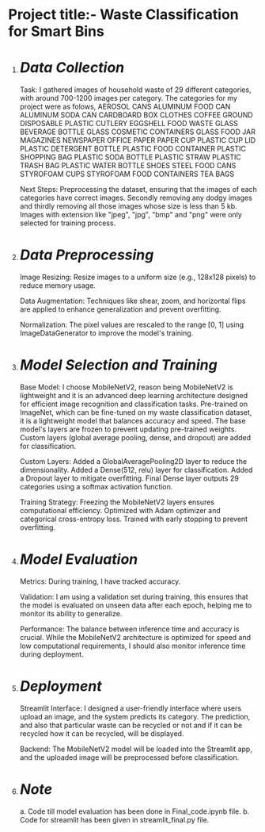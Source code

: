 # Project title:- Waste Classification for Smart Bins

1. # *Data Collection*

    Task: I gathered images of household waste of 29 different categories, with around 700-1200 images per category.
          The categories for my project were as folows,
            AEROSOL CANS
            ALUMINUM FOOD CAN
            ALUMINUM SODA CAN
            CARDBOARD BOX
            CLOTHES
            COFFEE GROUND
            DISPOSABLE PLASTIC CUTLERY
            EGGSHELL
            FOOD WASTE
            GLASS BEVERAGE BOTTLE
            GLASS COSMETIC CONTAINERS
            GLASS FOOD JAR
            MAGAZINES
            NEWSPAPER
            OFFICE PAPER
            PAPER CUP
            PLASTIC CUP LID
            PLASTIC DETERGENT BOTTLE
            PLASTIC FOOD CONTAINER
            PLASTIC SHOPPING BAG
            PLASTIC SODA BOTTLE
            PLASTIC STRAW
            PLASTIC TRASH BAG
            PLASTIC WATER BOTTLE
            SHOES
            STEEL FOOD CANS
            STYROFOAM CUPS
            STYROFOAM FOOD CONTAINERS
            TEA BAGS
  
    Next Steps: Preprocessing the dataset, ensuring that the images of each categories have correct images. Secondly removing any 
                dodgy images and thirdly removing all those images whose size is less than 5 kb.
                Images with extension like "jpeg", "jpg", "bmp" and "png" were only selected for training process.

2. # *Data Preprocessing*

    Image Resizing: Resize images to a uniform size (e.g., 128x128 pixels) to reduce memory usage.
  
    Data Augmentation: Techniques like shear, zoom, and horizontal flips are applied to enhance generalization and prevent overfitting.
  
    Normalization: The pixel values are rescaled to the range [0, 1] using ImageDataGenerator to improve the model's training.

3. # *Model Selection and Training*

    Base Model: I choose MobileNetV2, reason being MobileNetV2 is lightweight and it is an advanced deep learning architecture designed for efficient image recognition
                and classification tasks. Pre-trained on ImageNet, which can be fine-tuned on my waste classification dataset, it is a lightweight model that 
                balances accuracy and speed. The base model's layers are frozen to prevent updating pre-trained weights. Custom layers (global average pooling, 
                dense, and dropout) are added for classification.

    Custom Layers: Added a GlobalAveragePooling2D layer to reduce the dimensionality. Added a Dense(512, relu) layer for classification. Added a Dropout layer 
                   to mitigate overfitting. Final Dense layer outputs 29 categories using a softmax activation function.

    Training Strategy: Freezing the MobileNetV2 layers ensures computational efficiency. Optimized with Adam optimizer and categorical cross-entropy loss.
                       Trained with early stopping to prevent overfitting.

4. # *Model Evaluation*

    Metrics: During training, I have tracked accuracy.

    Validation: I am using a validation set during training, this ensures that the model is evaluated on unseen data after each epoch, helping me to monitor its ability to generalize.

    Performance: The balance between inference time and accuracy is crucial. While the MobileNetV2 architecture is optimized for speed and low computational 
                 requirements, I should also monitor inference time during deployment.

5. # *Deployment*

    Streamlit Interface: I designed a user-friendly interface where users upload an image, and the system predicts its category. The prediction, and also that particular waste 
                         can be recycled or not and if it can be recycled how it can be recycled, will be displayed.

    Backend: The MobileNetV2 model will be loaded into the Streamlit app, and the uploaded image will be preprocessed before classification.

6. # *Note*
    a. Code till model evaluation has been done in Final_code.ipynb file.
    b. Code for streamlit has been given in streamlit_final.py file.
